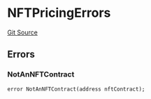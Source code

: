 # NFTPricingErrors
[Git Source](https://github.com/thrackle-io/tron/blob/0ca0a263215b0baace3d8d12fd9706eb2a79accf/src/common/IErrors.sol)


## Errors
### NotAnNFTContract

```solidity
error NotAnNFTContract(address nftContract);
```

